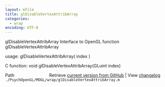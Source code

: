 ```yaml
---
layout: mfile
title: glDisableVertexAttribArray
categories:
  - wrap
encoding: UTF-8
---
```


glDisableVertexAttribArray  Interface to OpenGL function glDisableVertexAttribArray

usage:  glDisableVertexAttribArray( index )

C function:  void glDisableVertexAttribArray(GLuint index)


<div class="code_header" style="text-align:right;">
  <span style="float:left;">Path&nbsp;&nbsp;</span> <span class="counter">Retrieve <a href=
  "https://raw.github.com/Psychtoolbox-3/Psychtoolbox-3/beta/./PsychOpenGL/MOGL/wrap/glDisableVertexAttribArray.m">current version from GitHub</a> | View <a href=
  "https://github.com/Psychtoolbox-3/Psychtoolbox-3/commits/beta/./PsychOpenGL/MOGL/wrap/glDisableVertexAttribArray.m">changelog</a></span>
</div>
<div class="code">
  <code>./PsychOpenGL/MOGL/wrap/glDisableVertexAttribArray.m</code>
</div>
